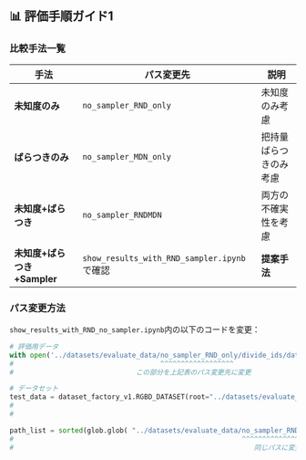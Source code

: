 ## 📊 評価手順ガイド1

### 比較手法一覧

| 手法 | パス変更先 | 説明 |
|------|------------|------|
| **未知度のみ** | `no_sampler_RND_only` | 未知度のみ考慮 |
| **ばらつきのみ** | `no_sampler_MDN_only` | 把持量ばらつきのみ考慮 |
| **未知度+ばらつき** | `no_sampler_RNDMDN` | 両方の不確実性を考慮 |
| **未知度+ばらつき+Sampler** | `show_results_with_RND_sampler.ipynb`で確認 | **提案手法** |

### パス変更方法

`show_results_with_RND_no_sampler.ipynb`内の以下のコードを変更：

```python
# 評価用データ
with open('../datasets/evaluate_data/no_sampler_RND_only/divide_ids/data_test_100.pickle', mode='br') as fi:
#                                    ^^^^^^^^^^^^^^^^^^
#                              この部分を上記表のパス変更先に変更
```

```python
# データセット
test_data = dataset_factory_v1.RGBD_DATASET(root="../datasets/evaluate_data/no_sampler_RND_only", use_ids = id_test, train=False, img_size=150, crop_size=140)
#                                                                           ^^^^^^^^^^^^^^^^^^^
#                                                                              同じパスに変更
```

```python
path_list = sorted(glob.glob( "../datasets/evaluate_data/no_sampler_RND_only/color/*"))
#                                                        ^^^^^^^^^^^^^^^^^^^
#                                                           同じパスに変更
```

